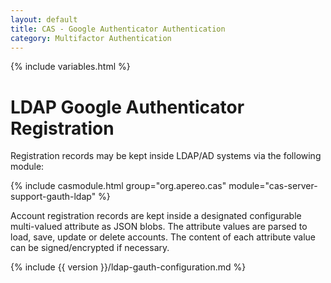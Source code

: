 ```yaml
---
layout: default
title: CAS - Google Authenticator Authentication
category: Multifactor Authentication
---
```


{% include variables.html %}

# LDAP Google Authenticator Registration

Registration records may be kept inside LDAP/AD systems via the following module:

{% include casmodule.html group="org.apereo.cas" module="cas-server-support-gauth-ldap" %}

Account registration records are kept inside a designated configurable multi-valued 
attribute as JSON blobs. The attribute values are parsed
to load, save, update or delete accounts. The content of each attribute value can be signed/encrypted if necessary. 

{% include {{ version }}/ldap-gauth-configuration.md %}
